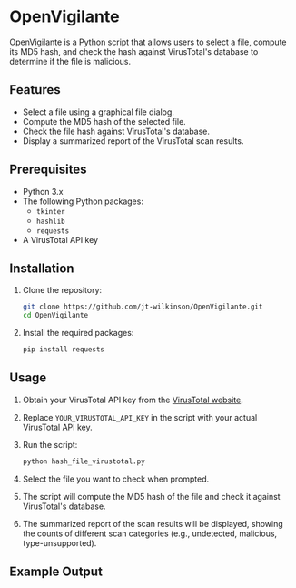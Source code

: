 # OpenVigilante

OpenVigilante is a Python script that allows users to select a file, compute its MD5 hash, and check the hash against VirusTotal's database to determine if the file is malicious.

## Features

- Select a file using a graphical file dialog.
- Compute the MD5 hash of the selected file.
- Check the file hash against VirusTotal's database.
- Display a summarized report of the VirusTotal scan results.

## Prerequisites

- Python 3.x
- The following Python packages:
  - `tkinter`
  - `hashlib`
  - `requests`
- A VirusTotal API key

## Installation

1. Clone the repository:

    ```sh
    git clone https://github.com/jt-wilkinson/OpenVigilante.git
    cd OpenVigilante
    ```

2. Install the required packages:

    ```sh
    pip install requests
    ```

## Usage

1. Obtain your VirusTotal API key from the [VirusTotal website](https://www.virustotal.com/).

2. Replace `YOUR_VIRUSTOTAL_API_KEY` in the script with your actual VirusTotal API key.

3. Run the script:

    ```sh
    python hash_file_virustotal.py
    ```

4. Select the file you want to check when prompted.

5. The script will compute the MD5 hash of the file and check it against VirusTotal's database.

6. The summarized report of the scan results will be displayed, showing the counts of different scan categories (e.g., undetected, malicious, type-unsupported).

## Example Output


